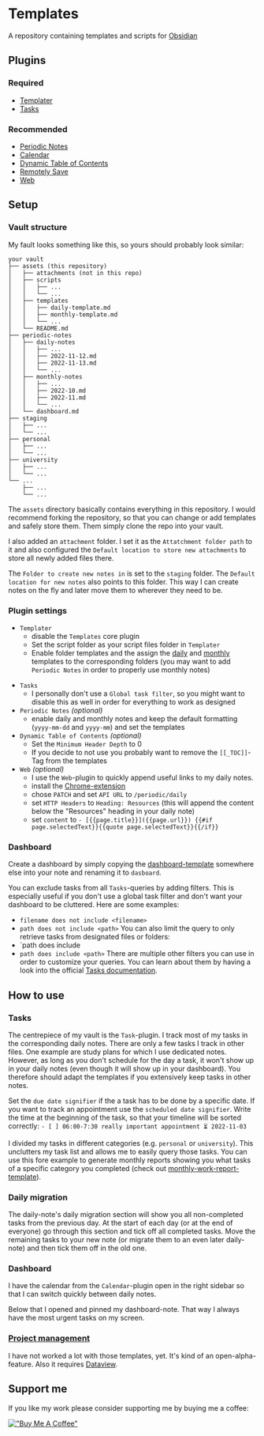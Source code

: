 # Templates
A repository containing templates and scripts for [Obsidian](https://obsidian.md/)

## Plugins
### Required
- [Templater](https://github.com/SilentVoid13/Templater)
- [Tasks](https://github.com/obsidian-tasks-group/obsidian-tasks)

### Recommended
- [Periodic Notes](https://presearch.com/search?q=obsidian%20periodic%20notes)
- [Calendar](https://github.com/liamcain/obsidian-calendar-plugin)
- [Dynamic Table of Contents](https://github.com/aidurber/obsidian-plugin-dynamic-toc)
- [Remotely Save](https://github.com/remotely-save/remotely-save)
- [Web](https://github.com/coddingtonbear/obsidian-web)

## Setup
### Vault structure
My fault looks something like this, so yours should probably look similar:

```
your vault
├── assets (this repository)
│   ├── attachments (not in this repo)
│   ├── scripts
│   │   ├── ...
│   │   └── ...
│   ├── templates
│   │   ├── daily-template.md
│   │   ├── monthly-template.md
│   │   └── ...
│   └── README.md
├── periodic-notes
│   ├── daily-notes
│   │   ├── ...
│   │   ├── 2022-11-12.md
│   │   ├── 2022-11-13.md
│   │   └── ...
│   ├── monthly-notes
│   │   ├── ...
│   │   ├── 2022-10.md
│   │   ├── 2022-11.md
│   │   └── ...
│   └── dashboard.md
├── staging
│   ├── ...
│   └── ...
├── personal
│   ├── ...
│   └── ...
├── university
│   ├── ...
│   └── ...
└── ...
    ├── ...
    └── ...
```

The `assets` directory basically contains everything in this repository. I would recommend forking the repository, so that you can change or add templates and safely store them. Them simply clone the repo into your vault.

I also added an `attachment` folder. I set it as the `Attatchment folder path` to it and also configured the `Default location to store new attachments`  to store all newly added files there.

The `Folder to create new notes in` is set to the `staging` folder. The `Default location for new notes` also points to this folder. This way I can create notes on the fly and later move them to wherever they need to be. 

### Plugin settings
* `Templater`
	* disable the `Templates` core plugin
	- Set the script folder as your script files folder in `Templater`
	- Enable folder templates and the assign the [daily](./templates/daily-template.md) and [monthly](./templates/monthly-template.md) templates to the corresponding folders (you may want to add `Periodic Notes` in order to properly use monthly notes)
- `Tasks`
	- I personally don't use a `Global task filter`, so you might want to disable this as well in order for everything to work as designed
- `Periodic Notes` _(optional)_
	- enable daily and monthly notes and keep the default formatting (`yyyy-mm-dd` and `yyyy-mm`) and set the templates
- `Dynamic Table of Contents` _(optional)_
	- Set the `Minimum Header Depth` to 0
	- If you decide to not use you probably want to remove the `[[_TOC]]`-Tag from the templates
- `Web` _(optional)_
	- I use the `Web`-plugin to quickly append useful links to my daily notes.
	- install the [Chrome-extension](https://chrome.google.com/webstore/detail/obsidian-web/edoacekkjanmingkbkgjndndibhkegad)
	- chose `PATCH` and set `API URL` to `/periodic/daily`
	- set `HTTP Headers` to `Heading: Resources` (this will append the content below the "Resources" heading in your daily note)
	- set `content` to `- [{{page.title}}]({{page.url}}) {{#if page.selectedText}}{{quote page.selectedText}}{{/if}}`

### Dashboard
Create a dashboard by simply copying the [dashboard-template](./templates/dashboard-template.md) somewhere else into your note and renaming it to `dasboard`.

You can exclude tasks from all `Tasks`-queries by adding filters. This is especially useful if you don't use a global task filter and don't want your dashboard to be cluttered. Here are some examples:
- `filename does not include <filename>`
- `path does not include <path>`
You can also limit the query to only retrieve tasks from designated files or folders:
- `path does include <filename>
- `path does include <path>`
There are multiple other filters you can use in order to customize your queries. You can learn about them by having a look into the official [Tasks documentation](https://obsidian-tasks-group.github.io/obsidian-tasks/queries/filters/).

## How to use
### Tasks
The centrepiece of my vault is the `Task`-plugin. I track most of my tasks in the corresponding daily notes. There are only a few tasks I track in other files. One example are study plans for which I use dedicated notes. However, as long as you don't schedule for the day a task, it won't show up in your daily notes (even though it will show up in your dashboard). You therefore should adapt the templates if you extensively keep tasks in other notes.

Set the `due date signifier` if the a task has to be done by a specific date.
If you want to track an appointment use the `scheduled date signifier`. Write the time at the beginning of the task, so that your timeline will be sorted correctly:
`- [ ] 06:00-7:30 really important appointment ⏳ 2022-11-03`

I divided my tasks in different categories (e.g. `personal` or `university`). This unclutters my task list and allows me to easily query those tasks. You can use this fore example to generate monthly reports showing you what tasks of a specific category you completed (check out [monthly-work-report-template](./templates/monthly-work-report-template.md)).

### Daily migration
The daily-note's daily migration section will show you all non-completed tasks from the previous day. At the start of each day (or at the end of everyone) go through this section and tick off all completed tasks. Move the remaining tasks to your new note (or migrate them to an even later daily-note) and then tick them off in the old one.

### Dashboard
I have the calendar from the  `Calendar`-plugin open in the right sidebar so that I can switch quickly between daily notes.

Below that I opened and pinned my dashboard-note. That way I always have the most urgent tasks on my screen.

### [Project management](./templates/project-management/README.md)
I have not worked a lot with those templates, yet. It's kind of an open-alpha-feature. Also it requires [Dataview](https://github.com/blacksmithgu/obsidian-dataview).

## Support me
If you like my work please consider supporting me by buying me a coffee:

[!["Buy Me A Coffee"](https://www.buymeacoffee.com/assets/img/custom_images/orange_img.png)](https://www.buymeacoffee.com/senseibonsai)
